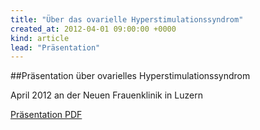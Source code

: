 ```yaml
---
title: "Über das ovarielle Hyperstimulationssyndrom"
created_at: 2012-04-01 09:00:00 +0000
kind: article
lead: "Präsentation"
---
```


##Präsentation über ovarielles Hyperstimulationssyndrom 

April 2012 an der Neuen Frauenklinik in Luzern

[Präsentation PDF](/static/downloads/ohss.pdf)


